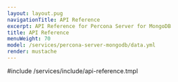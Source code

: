 ```yaml
---
layout: layout.pug
navigationTitle: API Reference
excerpt: API Reference for Percona Server for MongoDB
title: API Reference
menuWeight: 70
model: /services/percona-server-mongodb/data.yml
render: mustache
---
```


#include /services/include/api-reference.tmpl
